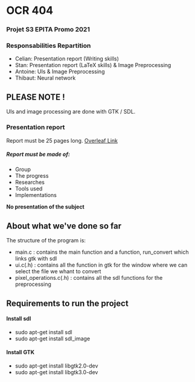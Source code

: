 # OCR 404
### Projet S3 EPITA Promo 2021

### Responsabilities Repartition
* Celian: Presentation report (Writing skills)
* Stan: Presentation report (LaTeX skills) & Image Preprocessing
* Antoine: UIs & Image Preprocessing
* Thibaut: Neural network

## PLEASE NOTE !
UIs and image processing are done with GTK / SDL.

### Presentation report
Report must be 25 pages long. [Overleaf Link](https://www.overleaf.com/11590034ngnvhzczpsmr)

##### Report must be made of:
* Group
* The progress
* Researches
* Tools used
* Implementations

**No presentation of the subject**

## About what we've done so far
The structure of the program is:
* main.c : contains the main function and a function, run_convert which links gtk with sdl
* ui.c(.h) : contains all the function in gtk for the window where we can select the file we whant to convert
* pixel_operations.c(.h) : contains all the sdl functions for the preprocessing

## Requirements to run the project

#### Install sdl
* sudo apt-get install sdl
* sudo apt-get install sdl_image

#### Install GTK
* sudo apt-get install libgtk2.0-dev
* sudo apt-get install libgtk3.0-dev